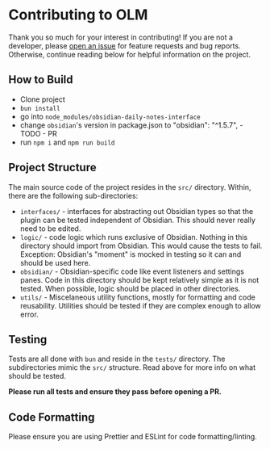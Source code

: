 # Contributing to OLM

Thank you so much for your interest in contributing! If you are not a developer, please [open an issue](https://github.com/franciskafieh/obsidian-list-modified/issues/new/choose) for feature requests and bug reports. Otherwise, continue reading below for helpful information on the project.

## How to Build

-   Clone project
-   `bun install`
-   go into `node_modules/obsidian-daily-notes-interface`
-   change `obsidian`'s version in package.json to "obsidian": "^1.5.7", - TODO - PR
-   run `npm i` and `npm run build`

## Project Structure

The main source code of the project resides in the `src/` directory. Within, there are the following sub-directories:

-   `interfaces/` - interfaces for abstracting out Obsidian types so that the plugin can be tested independent of Obsidian. This should never really need to be edited.
-   `logic/` - code logic which runs exclusive of Obsidian. Nothing in this directory should import from Obsidian. This would cause the tests to fail. Exception: Obsidian's "moment" is mocked in testing so it can and should be used here.
-   `obsidian/` - Obsidian-specific code like event listeners and settings panes. Code in this directory should be kept relatively simple as it is not tested. When possible, logic should be placed in other directories.
-   `utils/` - Miscelaneous utility functions, mostly for formatting and code reusability. Utilities should be tested if they are complex enough to allow error.

## Testing

Tests are all done with `bun` and reside in the `tests/` directory. The subdirectories mimic the `src/` structure. Read above for more info on what should be tested.

**Please run all tests and ensure they pass before opening a PR.**

## Code Formatting

Please ensure you are using Prettier and ESLint for code formatting/linting.
